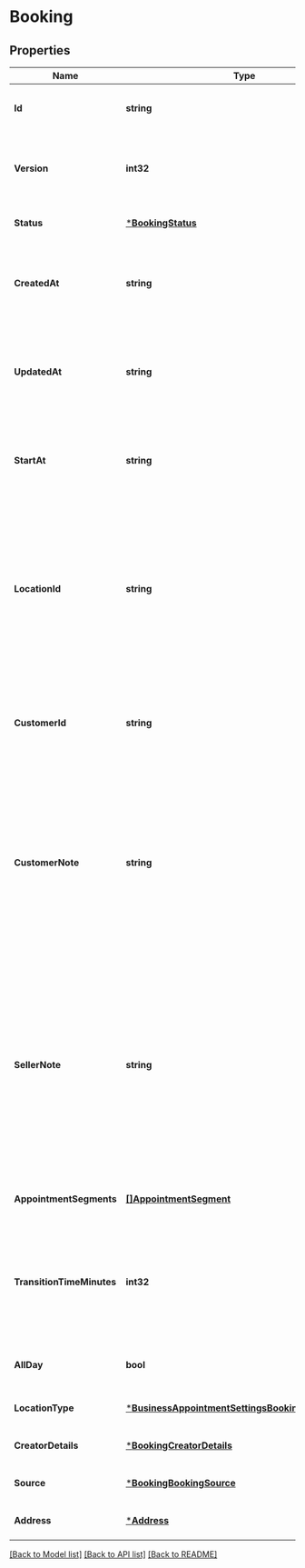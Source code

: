 # Booking

## Properties
Name | Type | Description | Notes
------------ | ------------- | ------------- | -------------
**Id** | **string** | A unique ID of this object representing a booking. | [optional] [default to null]
**Version** | **int32** | The revision number for the booking used for optimistic concurrency. | [optional] [default to null]
**Status** | [***BookingStatus**](BookingStatus.md) |  | [optional] [default to null]
**CreatedAt** | **string** | The RFC 3339 timestamp specifying the creation time of this booking. | [optional] [default to null]
**UpdatedAt** | **string** | The RFC 3339 timestamp specifying the most recent update time of this booking. | [optional] [default to null]
**StartAt** | **string** | The RFC 3339 timestamp specifying the starting time of this booking. | [optional] [default to null]
**LocationId** | **string** | The ID of the [Location](entity:Location) object representing the location where the booked service is provided. Once set when the booking is created, its value cannot be changed. | [optional] [default to null]
**CustomerId** | **string** | The ID of the [Customer](entity:Customer) object representing the customer receiving the booked service. | [optional] [default to null]
**CustomerNote** | **string** | The free-text field for the customer to supply notes about the booking. For example, the note can be preferences that cannot be expressed by supported attributes of a relevant [CatalogObject](entity:CatalogObject) instance. | [optional] [default to null]
**SellerNote** | **string** | The free-text field for the seller to supply notes about the booking. For example, the note can be preferences that cannot be expressed by supported attributes of a specific [CatalogObject](entity:CatalogObject) instance. This field should not be visible to customers. | [optional] [default to null]
**AppointmentSegments** | [**[]AppointmentSegment**](AppointmentSegment.md) | A list of appointment segments for this booking. | [optional] [default to null]
**TransitionTimeMinutes** | **int32** | Additional time at the end of a booking. Applications should not make this field visible to customers of a seller. | [optional] [default to null]
**AllDay** | **bool** | Whether the booking is of a full business day. | [optional] [default to null]
**LocationType** | [***BusinessAppointmentSettingsBookingLocationType**](BusinessAppointmentSettingsBookingLocationType.md) |  | [optional] [default to null]
**CreatorDetails** | [***BookingCreatorDetails**](BookingCreatorDetails.md) |  | [optional] [default to null]
**Source** | [***BookingBookingSource**](BookingBookingSource.md) |  | [optional] [default to null]
**Address** | [***Address**](Address.md) |  | [optional] [default to null]

[[Back to Model list]](../README.md#documentation-for-models) [[Back to API list]](../README.md#documentation-for-api-endpoints) [[Back to README]](../README.md)

